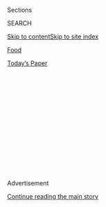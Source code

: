 <div id="app">

<div>

<div>

<div>

<div class="NYTAppHideMasthead css-1q2w90k e1suatyy0">

<div class="section css-ui9rw0 e1suatyy2">

<div class="css-eph4ug er09x8g0">

<div class="css-6n7j50">

</div>

<span class="css-1dv1kvn">Sections</span>

<div class="css-10488qs">

<span class="css-1dv1kvn">SEARCH</span>

</div>

[Skip to content](#site-content)[Skip to site
index](#site-index)

</div>

<div id="masthead-section-label" class="css-1wr3we4 eaxe0e00">

[Food](https://www.nytimes3xbfgragh.onion/section/food)

</div>

<div class="css-10698na e1huz5gh0">

</div>

</div>

<div id="masthead-bar-one" class="section hasLinks css-15hmgas e1csuq9d3">

<div class="css-uqyvli e1csuq9d0">

</div>

<div class="css-1uqjmks e1csuq9d1">

</div>

<div class="css-9e9ivx">

[](https://myaccount.nytimes3xbfgragh.onion/auth/login?response_type=cookie&client_id=vi)

</div>

<div class="css-1bvtpon e1csuq9d2">

[Today’s
Paper](https://www.nytimes3xbfgragh.onion/section/todayspaper)

</div>

</div>

</div>

</div>

<div data-aria-hidden="false">

<div id="site-content" data-role="main">

<div>

<div class="css-1aor85t" style="opacity:0.000000001;z-index:-1;visibility:hidden">

<div class="css-1hqnpie">

<div class="css-epjblv">

<span class="css-17xtcya">[Food](/section/food)</span><span class="css-x15j1o">|</span><span class="css-fwqvlz">For
Casual Indian Restaurants, It’s Party
Time</span>

</div>

<div class="css-k008qs">

<div class="css-1iwv8en">

<span class="css-18z7m18"></span>

<div>

</div>

</div>

<span class="css-1n6z4y">https://nyti.ms/2tJhs43</span>

<div class="css-1705lsu">

<div class="css-4xjgmj">

<div class="css-4skfbu" data-role="toolbar" data-aria-label="Social Media Share buttons, Save button, and Comments Panel with current comment count" data-testid="share-tools">

  - 
  - 
  - 
  - 
    
    <div class="css-6n7j50">
    
    </div>

  - 
  - 

</div>

</div>

</div>

</div>

</div>

</div>

<div class="css-13pd83m">

</div>

<div id="top-wrapper" class="css-1sy8kpn">

<div id="top-slug" class="css-l9onyx">

Advertisement

</div>

[Continue reading the main
story](#after-top)

<div class="ad top-wrapper" style="text-align:center;height:100%;display:block;min-height:250px">

<div id="top" class="place-ad" data-position="top" data-size-key="top">

</div>

</div>

<div id="after-top">

</div>

</div>

<div id="sponsor-wrapper" class="css-1hyfx7x">

<div id="sponsor-slug" class="css-19vbshk">

Supported by

</div>

[Continue reading the main
story](#after-sponsor)

<div id="sponsor" class="ad sponsor-wrapper" style="text-align:center;height:100%;display:block">

</div>

<div id="after-sponsor">

</div>

</div>

Critic’s Notebook

<div class="css-1vkm6nb ehdk2mb0">

# For Casual Indian Restaurants, It’s Party Time

</div>

<div class="css-79elbk" data-testid="photoviewer-wrapper">

<div class="css-z3e15g" data-testid="photoviewer-wrapper-hidden">

</div>

<div class="css-1a48zt4 ehw59r15" data-testid="photoviewer-children">

![<span class="css-16f3y1r e13ogyst0" data-aria-hidden="true">Rahi, in
Greenwich Village, is part of a new wave of restaurants trying to bring
casual Indian dining into tune with contemporary
diners.</span><span class="css-cnj6d5 e1z0qqy90" itemprop="copyrightHolder"><span class="css-1ly73wi e1tej78p0">Credit...</span><span><span>Casey
Kelbaugh for The New York
Times</span></span></span>](https://static01.graylady3jvrrxbe.onion/images/2018/03/14/dining/14INDIAN1sub2/merlin_134614173_ccc82fb5-b219-4c98-ac3e-808fe3f896bb-articleLarge.jpg?quality=75&auto=webp&disable=upscale)

</div>

</div>

<div class="css-xt80pu e12qa4dv0">

<div class="css-18e8msd">

<div class="css-vp77d3 epjyd6m0">

<div class="css-1baulvz">

By [<span class="css-1baulvz last-byline" itemprop="name">Pete
Wells</span>](http://www.nytimes3xbfgragh.onion/by/pete-wells)

</div>

</div>

  - March 13,
    2018

  - 
    
    <div class="css-4xjgmj">
    
    <div class="css-d8bdto" data-role="toolbar" data-aria-label="Social Media Share buttons, Save button, and Comments Panel with current comment count" data-testid="share-tools">
    
      - 
      - 
      - 
      - 
        
        <div class="css-6n7j50">
        
        </div>
    
      - 
      - 
    
    </div>
    
    </div>

</div>

</div>

<div class="section meteredContent css-1r7ky0e" name="articleBody" itemprop="articleBody">

<div class="css-1fanzo5 StoryBodyCompanionColumn">

<div class="css-53u6y8">

Some new restaurants you just know are going to be copied like Chanel
handbags. I was fairly sure, for instance, that New York’s dining future
was full of backless stools, long waits, chicken-liver toasts and
precisely engineered pub burgers after one meal at [the Spotted
Pig](https://www.nytimes3xbfgragh.onion/2006/01/25/dining/reviews/25rest.html).

I’ll admit, though, that when [Babu
Ji](https://www.nytimes3xbfgragh.onion/2015/09/09/dining/hungry-city-babu-ji-east-village.html)
showed up on Avenue B in the summer of 2015, I had no clue it would turn
out to be a template for Indian restaurants in the city. The blanketing
sweetness that covered up the spices in several dishes caused me to
write the place off. I should have looked more closely; I should have
asked myself why tables were so hard to come by. But I didn’t. Babu Ji
closed less than two years later, after [two wage-theft
lawsuits](https://ny.eater.com/2017/3/2/14789116/babu-ji-closing-labor-lawsuits-threats)
were filed against the owners, and that, I thought, was the end of that.

</div>

</div>

<div class="css-79elbk" data-testid="photoviewer-wrapper">

<div class="css-z3e15g" data-testid="photoviewer-wrapper-hidden">

</div>

<div class="css-1a48zt4 ehw59r15" data-testid="photoviewer-children">

![<span class="css-16f3y1r e13ogyst0" data-aria-hidden="true">Babu Ji
helped originate the practice, now common, of adding color to Indian
cooking with fresh flowers, like this orchid with its lamb
kebab.</span><span class="css-cnj6d5 e1z0qqy90" itemprop="copyrightHolder"><span class="css-1ly73wi e1tej78p0">Credit...</span><span>Casey
Kelbaugh for The New York
Times</span></span>](https://static01.graylady3jvrrxbe.onion/images/2018/03/14/dining/14Indian2sub/merlin_134781333_b4b5a7b2-6f0f-4e17-8826-4fff7dec6f0e-articleLarge.jpg?quality=75&auto=webp&disable=upscale)

</div>

</div>

<div class="css-1fanzo5 StoryBodyCompanionColumn">

<div class="css-53u6y8">

So much for my second career as a clairvoyant: The lawsuits were
settled, and Babu Ji was resurrected at [another
address](http://www.babujinyc.com/), near Union Square. Meanwhile, over
the past year I’ve been eating, often very happily, in a number of new
Indian places in Manhattan that are casual, not too expensive, and
reminiscent of Babu Ji in one way or another. I think of them —
[Rahi](https://www.rahinyc.com/), [Badshah](http://badshahny.com/), [Old
Monk](http://oldmonknyc.com/) and [aRoqa](https://www.aroqanyc.com/) —
as the Baby Ji restaurants.

</div>

</div>

<div class="css-1fanzo5 StoryBodyCompanionColumn">

<div class="css-53u6y8">

Some borrow menu items without, thankfully, emulating the original’s
sweet tooth, which persists at its second location. What ties them
together, and what I think will be Babu Ji’s legacy, has less to do with
cooking than with finding a style of casual, inexpensive dining that’s
in tune with current sensibilities. They’re learning to create
atmospheres and present cooking in ways that resonate with a modern
audience, the way
[Hanjan](https://www.nytimes3xbfgragh.onion/2013/04/03/dining/reviews/restaurant-review-hanjan-in-manhattan.html)
and
[Atoboy](https://www.nytimes3xbfgragh.onion/2017/05/09/dining/atoboy-review-korean-restaurant-nyc.html)
have done with Korean food or
[Atla](https://www.nytimes3xbfgragh.onion/2017/07/25/dining/atla-review-mexican-restaurant-noho.html)
does with
Mexican.

</div>

</div>

<div class="css-79elbk" data-testid="photoviewer-wrapper">

<div class="css-z3e15g" data-testid="photoviewer-wrapper-hidden">

</div>

<div class="css-1a48zt4 ehw59r15" data-testid="photoviewer-children">

<div class="css-1xdhyk6 erfvjey0">

<span class="css-1ly73wi e1tej78p0">Image</span>

<div class="css-zjzyr8">

<div data-testid="lazyimage-container" style="height:257.77777777777777px">

</div>

</div>

</div>

<span class="css-16f3y1r e13ogyst0" data-aria-hidden="true">Upstairs at
Babu Ji, Bollywood musical numbers are projected on the brick
wall.</span><span class="css-cnj6d5 e1z0qqy90" itemprop="copyrightHolder"><span class="css-1ly73wi e1tej78p0">Credit...</span><span>Casey
Kelbaugh for The New York Times</span></span>

</div>

</div>

<div class="css-1fanzo5 StoryBodyCompanionColumn">

<div class="css-53u6y8">

This is not an issue for the city’s fancier Indian restaurants, such as
[Indian
Accent](https://www.nytimes3xbfgragh.onion/2016/05/25/dining/indian-accent-restaurant-review.html),
[Junoon](https://www.nytimes3xbfgragh.onion/2011/03/30/dining/reviews/30rest.html)
or [Tamarind
Tribeca](https://www.nytimes3xbfgragh.onion/2010/08/04/dining/reviews/04rest.html).
Manhattan has a long tradition of formal Indian restaurants, often
overseen by cooks who learned to present their country’s cuisine in a
fine-dining idiom by hard-core training in India’s extensive system of
hotel kitchens. At the other end of the scale are the no-frills places
where value makes style irrelevant. The middle ground, though, is ripe
for the Baby Ji rebellion.

In retrospect, it should have been obvious that the source of Babu Ji’s
popularity is the way it mimics a big, informal dinner at a friend’s
house. Its owners, Jessi Singh and his wife, Jennifer, project
gloriously hallucinatory Bollywood numbers on the wall. You’re
encouraged to “help yourself” to beer from a refrigerator case in the
dining room. (Fear not, this will be recorded on your check.) On top of
the refrigerator is a stuffed peacock. Gallery-quality framed
photographic portraits of Indian men set the geographic theme without
falling into cliché. The food, overseen by Mr. Singh, is dressed for a
party: The kitchen is fond of tossing flowers, sprouts and other
garnishes on dishes that would otherwise be a study in browns.

</div>

</div>

<div class="css-1fanzo5 StoryBodyCompanionColumn">

<div class="css-53u6y8">

None of the second-generation places go quite as hard as Babu Ji. But
there is Hindi hip-hop at Badshah, in Hell’s Kitchen, along with a
spray-painted mural of tigers and skyscrapers by Carl Joseph Gabriel,
and drinks served in canning jars. At Rahi, in Greenwich Village,
surreal and cartoonlike figures by the street-art duo [Yok and
Sheryo](http://www.yokandsheryo.com/) crawl along the walls, and there’s
more high-energy work in the back from a New Delhi gallery of emerging
Indian artists. Flowers and sprouts are
rampant.

</div>

</div>

<div class="css-79elbk" data-testid="photoviewer-wrapper">

<div class="css-z3e15g" data-testid="photoviewer-wrapper-hidden">

</div>

<div class="css-1a48zt4 ehw59r15" data-testid="photoviewer-children">

<div class="css-1xdhyk6 erfvjey0">

<span class="css-1ly73wi e1tej78p0">Image</span>

<div class="css-zjzyr8">

<div data-testid="lazyimage-container" style="height:257.77777777777777px">

</div>

</div>

</div>

<span class="css-16f3y1r e13ogyst0" data-aria-hidden="true">The
restaurant aRoqa, in Chelsea, has the shadowy lighting and sleek design
of a cocktail
lounge.</span><span class="css-cnj6d5 e1z0qqy90" itemprop="copyrightHolder"><span class="css-1ly73wi e1tej78p0">Credit...</span><span>Casey
Kelbaugh for The New York Times</span></span>

</div>

</div>

<div class="css-1fanzo5 StoryBodyCompanionColumn">

<div class="css-53u6y8">

Over in Chelsea, [aRoqa](https://www.aroqanyc.com/) is the most
cosmopolitan of the bunch, with moody cocktail-bar lighting and a
swooping ceiling of bent wooden slats. The chef, Gaurav Anand, lightens
the mood by serving rice-and-corn cakes in the luggage compartment of a
tiny carrier tricycle. Dry ice makes an appearance, as do squeezable
syringes, for injecting various chutneys into molded drums of paneer.
Needless to say, there will be flowers.

Old Monk, which took over Babu Ji’s original space in the East Village,
is decorated with a different set of photographic portraits of men. This
time they are monks from around Asia; one is taking a picture and
another is holding a smartphone to his ear. The beer fridge is gone, but
there is a long beer list, drawn from the more mainstream wing of the
craft-brewing movement, like Fat Tire, Flying Dog, etc. (The wine list
takes more chances.)

One of Babu Ji’s more clever innovations is offering a $62 fixed-price
package of dishes as a tasting menu. It’s not a true tasting menu in the
style of, say,
[Blanca](https://www.nytimes3xbfgragh.onion/2015/06/17/dining/restaurant-review-blanca-in-bushwick-brooklyn.html),
but the term has cachet with modern diners, who end up trusting the
kitchen to choose what turns out to be a well-rounded, traditional
family-style
meal.

</div>

</div>

<div class="css-79elbk" data-testid="photoviewer-wrapper">

<div class="css-z3e15g" data-testid="photoviewer-wrapper-hidden">

</div>

<div class="css-1a48zt4 ehw59r15" data-testid="photoviewer-children">

<div class="css-1xdhyk6 erfvjey0">

<span class="css-1ly73wi e1tej78p0">Image</span>

<div class="css-zjzyr8">

<div data-testid="lazyimage-container" style="height:257.77777777777777px">

</div>

</div>

</div>

<span class="css-16f3y1r e13ogyst0" data-aria-hidden="true">At aRoqa,
they try to inject fun into the proceedings by serving corn cakes,
called paddu, in the back of a tiny
tricycle.</span><span class="css-cnj6d5 e1z0qqy90" itemprop="copyrightHolder"><span class="css-1ly73wi e1tej78p0">Credit...</span><span>Casey
Kelbaugh for The New York Times</span></span>

</div>

</div>

<div class="css-1fanzo5 StoryBodyCompanionColumn">

<div class="css-53u6y8">

Old Monk has kept this idea, in a $55, four-course dinner called You’re
in Good Hands. I didn’t try it, because my head was turned by the rest
of Navjot Arora’s menu: fine pork-stuffed Tibetan momos with a ferocious
garlic-chile sambal; tandoori lamb chops marinated in rum and ginger; a
slow-cooked dal of mixed lentils that is inspired by Sikh temple cooking
and is very delicious.

Badshah’s chef, Charles Mani, used to cook at Babu Ji, and even claims
to have come up with its General Tso’s Cauliflower, a spin on the
classic Chinese-Indian fried cauliflower in chile sauce. In his new job,
he calls it Badshah Cauliflower. I’ve eaten just one quick dinner at
Badshah so far, and while I was content with the Kashmiri-style goat
curry, I was less thrilled by the refrigerator-cold sauces spooned over
hot potato
croquettes.

</div>

</div>

<div class="css-79elbk" data-testid="photoviewer-wrapper">

<div class="css-z3e15g" data-testid="photoviewer-wrapper-hidden">

</div>

<div class="css-1a48zt4 ehw59r15" data-testid="photoviewer-children">

<div class="css-1xdhyk6 erfvjey0">

<span class="css-1ly73wi e1tej78p0">Image</span>

<div class="css-zjzyr8">

<div data-testid="lazyimage-container" style="height:257.77777777777777px">

</div>

</div>

</div>

<span class="css-16f3y1r e13ogyst0" data-aria-hidden="true">Some
restaurants evoke India through modern photography; others, like Rahi,
use work by contemporary
artists.</span><span class="css-cnj6d5 e1z0qqy90" itemprop="copyrightHolder"><span class="css-1ly73wi e1tej78p0">Credit...</span><span>Casey
Kelbaugh for The New York Times</span></span>

</div>

</div>

<div class="css-1fanzo5 StoryBodyCompanionColumn">

<div class="css-53u6y8">

The most exciting food in this group, I think, belongs to Rahi. Chintan
Pandya, the chef, trained under chefs from the [Oberoi hotel
group](https://www.oberoihotels.com/), and comes to Rahi from Junoon,
where he was executive chef. The cooking isn’t as consistent from night
to night as it should be, and Mr. Pandya can sometimes follow his
creative impulses right over the cliff; my initial skepticism about
tandoori lamb chops smeared with wasabi did not melt away when I tasted
it.

</div>

</div>

<div class="css-79elbk" data-testid="photoviewer-wrapper">

<div class="css-z3e15g" data-testid="photoviewer-wrapper-hidden">

</div>

<div class="css-1a48zt4 ehw59r15" data-testid="photoviewer-children">

<div class="css-1xdhyk6 erfvjey0">

<span class="css-1ly73wi e1tej78p0">Image</span>

<div class="css-zjzyr8">

<div data-testid="lazyimage-container" style="height:257.77777777777777px">

</div>

</div>

</div>

<span class="css-16f3y1r e13ogyst0" data-aria-hidden="true">The Tulsi
Chicken appetizer at Rahi is coated with a fresh basil sauce. Note the
flowers.</span><span class="css-cnj6d5 e1z0qqy90" itemprop="copyrightHolder"><span class="css-1ly73wi e1tej78p0">Credit...</span><span>Casey
Kelbaugh for The New York Times</span></span>

</div>

</div>

<div class="css-1fanzo5 StoryBodyCompanionColumn">

<div class="css-53u6y8">

More often, the flavors are vivid and unexpected. With a chaat of fried
artichoke hearts and edamame in a fruity and sour sauce of tamarind and
pomegranate molasses, Mr. Pandya showed that he could infuse non-Indian
ingredients with flavors that are very true to Indian cooking. There is
a captivating appetizer of dark-meat chicken in a basil-chile sauce
called Tulsi Chicken, and an inexplicably good snack of Melba toasts
under chopped shishito peppers mixed with melted Amul cheese, a
processed and highly shelf-stable product that’s everywhere in India.
And I’m slightly in awe of his tandoori skate, a pristine hunk of fish
cooked so it just slides off its cartilage and coated with a yogurt
sauce so rife with cinnamon and cloves that it tastes like A.1. Sauce
that some gifted cook had improved almost beyond recognition.

Over the weekend, I went to a new place that in some respects fits right
in. [The Bombay Bread Bar](https://www.thebombaybreadbar.com/) is a
quick conversion of [Floyd
Cardoz](https://www.nytimes3xbfgragh.onion/2018/02/15/dining/floyd-cardoz-paowalla-closing-bombay-bread-bar.html)’s
SoHo restaurant Paowalla. I don’t have the nerve to call it a Baby Ji,
though. Mr. Cardoz practically invented fun, casual, inexpensive Indian
dining years ago at the old Bread Bar, below Tabla, and he brings some
of his old tricks to his new
place.

</div>

</div>

<div class="css-79elbk" data-testid="photoviewer-wrapper">

<div class="css-z3e15g" data-testid="photoviewer-wrapper-hidden">

</div>

<div class="css-1a48zt4 ehw59r15" data-testid="photoviewer-children">

<div class="css-1xdhyk6 erfvjey0">

<span class="css-1ly73wi e1tej78p0">Image</span>

<div class="css-zjzyr8">

<div data-testid="lazyimage-container" style="height:257.77777777777777px">

</div>

</div>

</div>

<span class="css-16f3y1r e13ogyst0" data-aria-hidden="true">At Rahi,
skate wing on the bone is roasted in the tandoor with a yogurt sauce
spiked with cinnamon and
cloves.</span><span class="css-cnj6d5 e1z0qqy90" itemprop="copyrightHolder"><span class="css-1ly73wi e1tej78p0">Credit...</span><span>Casey
Kelbaugh for The New York Times</span></span>

</div>

</div>

<div class="css-1fanzo5 StoryBodyCompanionColumn">

<div class="css-53u6y8">

But I can’t help noticing that the menu is easier to scan; that the
cooking, as good as ever, has moved toward small, colorful plates; that
the prices stand firmly in the middle ground; and that the drab,
businesslike design of Paowalla has been engulfed by paper marigolds,
fruit-patterned oilcloths and a mural painted in comics style by the
Pakistani-raised Canadian artist [Maria
Qamar](https://www.thestar.com/entertainment/books/2017/08/01/they-gave-her-bad-advice-toronto-artist-maria-qamar-turned-it-into-a-book-trust-no-aunty.html).
I’m not quite sure what it depicts, but it looks like a pair of
Bollywood actors.

</div>

</div>

<div class="css-1fanzo5 StoryBodyCompanionColumn">

<div class="css-53u6y8">

**aRoqa** 206 Ninth Avenue (West 23rd Street), Chelsea; 646-678-5471;
[aroqanyc.com](https://www.aroqanyc.com/).

**Babu Ji** 22 East 13th Street (University Place), Greenwich Village;
212-951-1082; [babujinyc.com](http://www.babujinyc.com/).

**Badshah** 788 Ninth Avenue (West 52nd Street), Hell’s Kitchen;
646-649-2407; [badshahny.com](http://badshahny.com/).

**The Bombay Bread Bar** 195 Spring Street (Sullivan Street), SoHo;
212-235-1098;
[thebombaybreadbar.com](https://www.thebombaybreadbar.com/).

**Old Monk** 175 Avenue B (East 11th Street), East Village;
646-559-2922; [oldmonknyc.com](http://oldmonknyc.com/).

**Rahi** 60 Greenwich Avenue (Seventh Avenue), Greenwich Village;
212-373-8900; [rahinyc.com](https://www.rahinyc.com/).

[Follow NYT Food on
Facebook](https://www.facebookcorewwwi.onion/nytfood/),
[Instagram](https://instagram.com/nytfood),
[Twitter](https://twitter.com/nytfood) and
[Pinterest](https://www.pinterest.com/nytfood/). [Get regular updates
from NYT Cooking, with recipe suggestions, cooking tips and shopping
advice](https://www.nytimes3xbfgragh.onion/newsletters/cooking).

</div>

</div>

</div>

<div>

</div>

<div>

</div>

<div>

</div>

<div>

<div id="bottom-wrapper" class="css-1ede5it">

<div id="bottom-slug" class="css-l9onyx">

Advertisement

</div>

[Continue reading the main
story](#after-bottom)

<div id="bottom" class="ad bottom-wrapper" style="text-align:center;height:100%;display:block;min-height:90px">

</div>

<div id="after-bottom">

</div>

</div>

</div>

</div>

</div>

## Site Index

<div>

</div>

## Site Information Navigation

  - [© <span>2020</span> <span>The New York Times
    Company</span>](https://help.nytimes3xbfgragh.onion/hc/en-us/articles/115014792127-Copyright-notice)

<!-- end list -->

  - [NYTCo](https://www.nytco.com/)
  - [Contact
    Us](https://help.nytimes3xbfgragh.onion/hc/en-us/articles/115015385887-Contact-Us)
  - [Work with us](https://www.nytco.com/careers/)
  - [Advertise](https://nytmediakit.com/)
  - [T Brand Studio](http://www.tbrandstudio.com/)
  - [Your Ad
    Choices](https://www.nytimes3xbfgragh.onion/privacy/cookie-policy#how-do-i-manage-trackers)
  - [Privacy](https://www.nytimes3xbfgragh.onion/privacy)
  - [Terms of
    Service](https://help.nytimes3xbfgragh.onion/hc/en-us/articles/115014893428-Terms-of-service)
  - [Terms of
    Sale](https://help.nytimes3xbfgragh.onion/hc/en-us/articles/115014893968-Terms-of-sale)
  - [Site
    Map](https://spiderbites.nytimes3xbfgragh.onion)
  - [Help](https://help.nytimes3xbfgragh.onion/hc/en-us)
  - [Subscriptions](https://www.nytimes3xbfgragh.onion/subscription?campaignId=37WXW)

</div>

</div>

</div>

</div>
